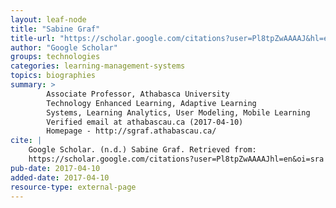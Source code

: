 ```yaml
---
layout: leaf-node
title: "Sabine Graf"
title-url: "https://scholar.google.com/citations?user=Pl8tpZwAAAAJ&hl=en&oi=sra"
author: "Google Scholar"
groups: technologies
categories: learning-management-systems
topics: biographies
summary: >
        Associate Professor, Athabasca University
        Technology Enhanced Learning, Adaptive Learning
        Systems, Learning Analytics, User Modeling, Mobile Learning
        Verified email at athabascau.ca (2017-04-10)
        Homepage - http://sgraf.athabascau.ca/
cite: |
    Google Scholar. (n.d.) Sabine Graf. Retrieved from:
    https://scholar.google.com/citations?user=Pl8tpZwAAAAJhl=en&oi=sra
pub-date: 2017-04-10
added-date: 2017-04-10
resource-type: external-page
---
```

